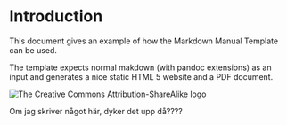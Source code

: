 # Introduction

This document gives an example of how the Markdown Manual Template can be used.

The template expects normal makdown (with pandoc extensions) as an input and generates a nice static HTML 5 website and a PDF document.

![The Creative Commons Attribution-ShareAlike logo](images/cc-by-sa.png)

Om jag skriver något här, dyker det upp då????